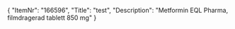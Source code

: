 {
  "ItemNr": "166596",
  "Title": "test",
  "Description": "Metformin EQL Pharma, filmdragerad tablett 850 mg"
}